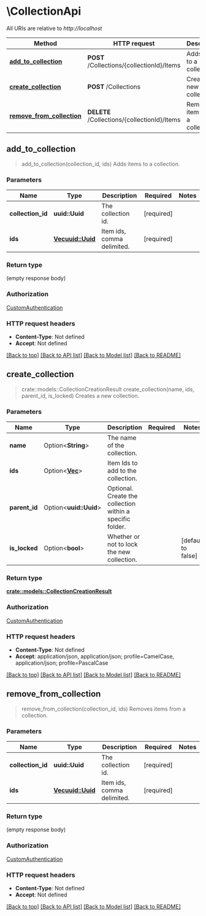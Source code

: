 # \CollectionApi

All URIs are relative to *http://localhost*

Method | HTTP request | Description
------------- | ------------- | -------------
[**add_to_collection**](CollectionApi.md#add_to_collection) | **POST** /Collections/{collectionId}/Items | Adds items to a collection.
[**create_collection**](CollectionApi.md#create_collection) | **POST** /Collections | Creates a new collection.
[**remove_from_collection**](CollectionApi.md#remove_from_collection) | **DELETE** /Collections/{collectionId}/Items | Removes items from a collection.



## add_to_collection

> add_to_collection(collection_id, ids)
Adds items to a collection.

### Parameters


Name | Type | Description  | Required | Notes
------------- | ------------- | ------------- | ------------- | -------------
**collection_id** | **uuid::Uuid** | The collection id. | [required] |
**ids** | [**Vec<uuid::Uuid>**](uuid::Uuid.md) | Item ids, comma delimited. | [required] |

### Return type

 (empty response body)

### Authorization

[CustomAuthentication](../README.md#CustomAuthentication)

### HTTP request headers

- **Content-Type**: Not defined
- **Accept**: Not defined

[[Back to top]](#) [[Back to API list]](../README.md#documentation-for-api-endpoints) [[Back to Model list]](../README.md#documentation-for-models) [[Back to README]](../README.md)


## create_collection

> crate::models::CollectionCreationResult create_collection(name, ids, parent_id, is_locked)
Creates a new collection.

### Parameters


Name | Type | Description  | Required | Notes
------------- | ------------- | ------------- | ------------- | -------------
**name** | Option<**String**> | The name of the collection. |  |
**ids** | Option<[**Vec<String>**](String.md)> | Item Ids to add to the collection. |  |
**parent_id** | Option<**uuid::Uuid**> | Optional. Create the collection within a specific folder. |  |
**is_locked** | Option<**bool**> | Whether or not to lock the new collection. |  |[default to false]

### Return type

[**crate::models::CollectionCreationResult**](CollectionCreationResult.md)

### Authorization

[CustomAuthentication](../README.md#CustomAuthentication)

### HTTP request headers

- **Content-Type**: Not defined
- **Accept**: application/json, application/json; profile=CamelCase, application/json; profile=PascalCase

[[Back to top]](#) [[Back to API list]](../README.md#documentation-for-api-endpoints) [[Back to Model list]](../README.md#documentation-for-models) [[Back to README]](../README.md)


## remove_from_collection

> remove_from_collection(collection_id, ids)
Removes items from a collection.

### Parameters


Name | Type | Description  | Required | Notes
------------- | ------------- | ------------- | ------------- | -------------
**collection_id** | **uuid::Uuid** | The collection id. | [required] |
**ids** | [**Vec<uuid::Uuid>**](uuid::Uuid.md) | Item ids, comma delimited. | [required] |

### Return type

 (empty response body)

### Authorization

[CustomAuthentication](../README.md#CustomAuthentication)

### HTTP request headers

- **Content-Type**: Not defined
- **Accept**: Not defined

[[Back to top]](#) [[Back to API list]](../README.md#documentation-for-api-endpoints) [[Back to Model list]](../README.md#documentation-for-models) [[Back to README]](../README.md)

